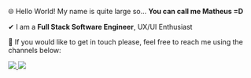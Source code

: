 <p align="left"> 
  🌐 Hello World! My name is quite large so... <strong>You can call me Matheus =D</strong>
</p>

<p align="left"> 
  ✔ I am a <strong>Full Stack Software Engineer</strong>, UX/UI Enthusiast
</p>

<p align="left">
  📧 If you would like to get in touch please, feel free to reach me using the channels below:
</p>

<p align="left">
  <a href="https://www.linkedin.com/in/matheusferraresi" alt="Linkedin">
    <img src="https://img.shields.io/badge/-Linkedin-201D38?style=for-the-badge&logo=Linkedin&logoColor=A298E2&link=https://www.linkedin.com/in/matheusferraresi/"/>
  </a>
  
  <a href="https://www.matheusferraresi.com" alt="Portfolio">
    <img src="https://img.shields.io/badge/portfolio%20-%23323330.svg?&style=for-the-badge&logo=perfil&logoColor=black&color=201D38&link=https://www.matheusferraresi.com/"/>
  </a>
</p>  
